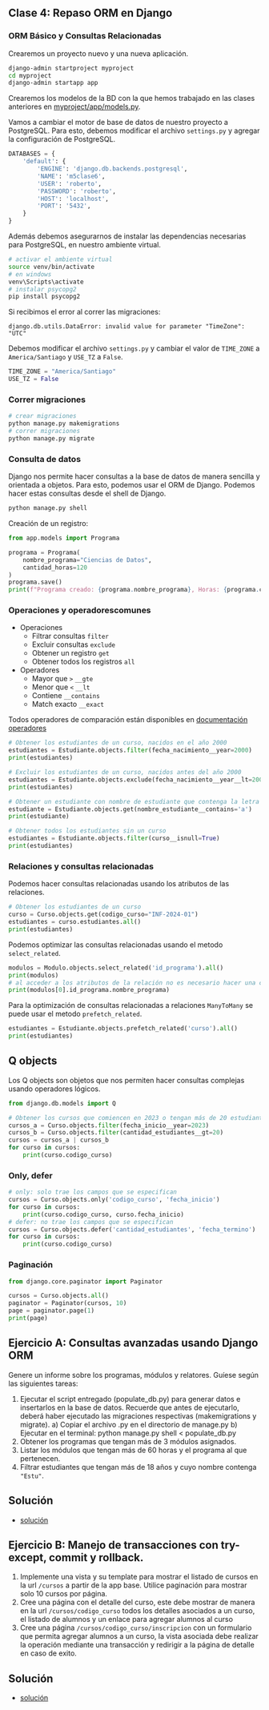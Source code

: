 ## Clase 4: Repaso ORM en Django

### ORM Básico y Consultas Relacionadas

Crearemos un proyecto nuevo y una nueva aplicación.

```bash
django-admin startproject myproject
cd myproject
django-admin startapp app
```

Crearemos los modelos de la BD con la que hemos trabajado en las clases anteriores en [myproject/app/models.py](myproject/app/models.py).

Vamos a cambiar el motor de base de datos de nuestro proyecto a PostgreSQL. Para esto, debemos modificar el archivo `settings.py` y agregar la configuración de PostgreSQL.

```python
DATABASES = {
    'default': {
        'ENGINE': 'django.db.backends.postgresql',
        'NAME': 'm5clase6',
        'USER': 'roberto',
        'PASSWORD': 'roberto',
        'HOST': 'localhost',
        'PORT': '5432',
    }
}
```

Además debemos asegurarnos de instalar las dependencias necesarias para PostgreSQL, en nuestro ambiente virtual.

```bash
# activar el ambiente virtual
source venv/bin/activate
# en windows
venv\Scripts\activate
# instalar psycopg2
pip install psycopg2
```

Si recibimos el error al correr las migraciones:
```
django.db.utils.DataError: invalid value for parameter "TimeZone": "UTC"
```

Debemos modificar el archivo `settings.py` y cambiar el valor de `TIME_ZONE` a `America/Santiago` y `USE_TZ` a `False`.

```python
TIME_ZONE = "America/Santiago"
USE_TZ = False
```

### Correr migraciones

```bash
# crear migraciones
python manage.py makemigrations
# correr migraciones
python manage.py migrate
```

### Consulta de datos

Django nos permite hacer consultas a la base de datos de manera sencilla y orientada a objetos. Para esto, podemos usar el ORM de Django. Podemos hacer estas consultas desde el shell de Django.

```bash
python manage.py shell
```

Creación de un registro:

```python
from app.models import Programa

programa = Programa(
    nombre_programa="Ciencias de Datos", 
    cantidad_horas=120
)
programa.save()
print(f"Programa creado: {programa.nombre_programa}, Horas: {programa.cantidad_horas}")

```

### Operaciones y operadorescomunes
* Operaciones
    * Filtrar consultas `filter`
    * Excluir consultas `exclude`
    * Obtener un registro `get`
    * Obtener todos los registros `all`
* Operadores
    * Mayor que `>` `__gte`
    * Menor que `<` `__lt`
    * Contiene `__contains`
    * Match exacto `__exact`

Todos operadores de comparación están disponibles en [documentación operadores](https://docs.djangoproject.com/en/5.1/ref/models/querysets/#field-lookups)

```python
# Obtener los estudiantes de un curso, nacidos en el año 2000
estudiantes = Estudiante.objects.filter(fecha_nacimiento__year=2000)
print(estudiantes)

# Excluir los estudiantes de un curso, nacidos antes del año 2000
estudiantes = Estudiante.objects.exclude(fecha_nacimiento__year__lt=2000)
print(estudiantes)

# Obtener un estudiante con nombre de estudiante que contenga la letra 'a'
estudiante = Estudiante.objects.get(nombre_estudiante__contains='a')
print(estudiante)

# Obtener todos los estudiantes sin un curso
estudiantes = Estudiante.objects.filter(curso__isnull=True)
print(estudiantes)
```

### Relaciones y consultas relacionadas

Podemos hacer consultas relacionadas usando los atributos de las relaciones.

```python
# Obtener los estudiantes de un curso
curso = Curso.objects.get(codigo_curso="INF-2024-01")
estudiantes = curso.estudiantes.all()
print(estudiantes)
```

Podemos optimizar las consultas relacionadas usando el metodo `select_related`.

```python
modulos = Modulo.objects.select_related('id_programa').all()
print(modulos)
# al acceder a los atributos de la relación no es necesario hacer una consulta adicional a la base de datos
print(modulos[0].id_programa.nombre_programa)
```

Para la optimización de consultas relacionadas a relaciones `ManyToMany` se puede usar el metodo `prefetch_related`.

```python
estudiantes = Estudiante.objects.prefetch_related('curso').all()
print(estudiantes)
```

## Q objects

Los Q objects son objetos que nos permiten hacer consultas complejas usando operadores lógicos.

```python
from django.db.models import Q

# Obtener los cursos que comiencen en 2023 o tengan más de 20 estudiantes
cursos_a = Curso.objects.filter(fecha_inicio__year=2023)
cursos_b = Curso.objects.filter(cantidad_estudiantes__gt=20)
cursos = cursos_a | cursos_b
for curso in cursos:
    print(curso.codigo_curso)
```

### Only, defer

```python
# only: solo trae los campos que se especifican
cursos = Curso.objects.only('codigo_curso', 'fecha_inicio')
for curso in cursos:
    print(curso.codigo_curso, curso.fecha_inicio)
# defer: no trae los campos que se especifican
cursos = Curso.objects.defer('cantidad_estudiantes', 'fecha_termino')
for curso in cursos:
    print(curso.codigo_curso)
```

### Paginación

```python
from django.core.paginator import Paginator

cursos = Curso.objects.all()
paginator = Paginator(cursos, 10)
page = paginator.page(1)
print(page)
```

## Ejercicio A: Consultas avanzadas usando Django ORM

Genere un informe sobre los programas, módulos y relatores. Guíese según las siguientes tareas:

1. Ejecutar el script entregado (populate_db.py) para generar datos e insertarlos en la base de datos. Recuerde que antes de ejecutarlo, deberá haber ejecutado las migraciones respectivas (makemigrations y migrate). 
    a) Copiar el archivo .py en el directorio de manage.py
    b) Ejecutar en el terminal: python manage.py shell < populate_db.py
2. Obtener los programas que tengan más de 3 módulos asignados. 
3. Listar los módulos que tengan más de 60 horas y el programa al que pertenecen.
4. Filtrar estudiantes que tengan más de 18 años y cuyo nombre contenga `"Estu"`. 

## Solución

* [solución](ejercicio-bloque-a.py)

## Ejercicio B: Manejo de transacciones con try-except, commit y rollback.

1. Implemente una vista y su template para mostrar el listado de cursos en la url `/cursos` a partir de la app base. Utilice paginación para mostrar solo 10 cursos por página.
2. Cree una página con el detalle del curso, este debe mostrar de manera en la url `/cursos/codigo_curso` todos los detalles asociados a un curso, el listado de alumnos y un enlace para agregar alumnos al curso
3. Cree una página `/cursos/codigo_curso/inscripcion` con un formulario que permita agregar alumnos a un curso, la vista asociada debe realizar la operación mediante una transacción y redirigir a la página de detalle en caso de exito.

## Solución

* [solución](ejercicio-bloque-b/README.md)

